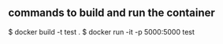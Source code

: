 ## commands to build and run the container
$ docker build -t test .
$ docker run -it -p 5000:5000 test